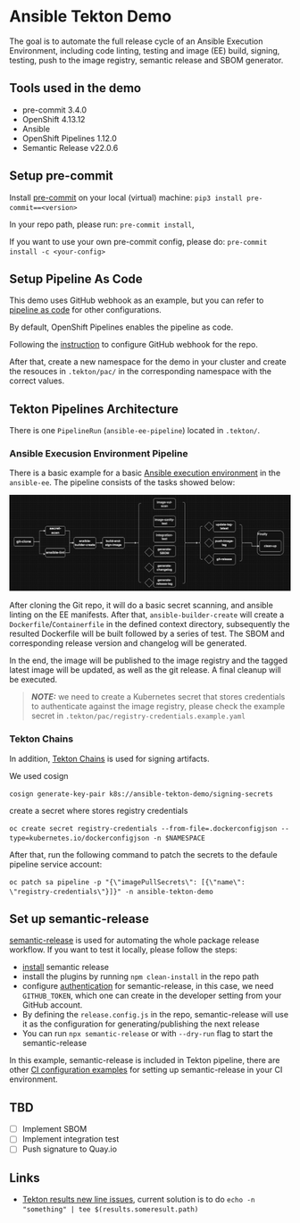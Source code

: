 # Ansible Tekton Demo

The goal is to automate the full release cycle of an Ansible Execution Environment,
including code linting, testing and image (EE) build, signing, testing, push to the image registry, semantic release and SBOM generator.

## Tools used in the demo

- pre-commit 3.4.0
- OpenShift 4.13.12
- Ansible
- OpenShift Pipelines 1.12.0
- Semantic Release v22.0.6

## Setup pre-commit

Install [pre-commit](https://pre-commit.com/) on your local (virtual)
machine: `pip3 install pre-commit==<version>`

In your repo path, please run: `pre-commit install`,

If you want to use your own pre-commit config, please do:
`pre-commit install -c <your-config>`

## Setup Pipeline As Code

This demo uses GitHub webhook as an example, but you can refer to
[pipeline as code](https://pipelinesascode.com/) for other configurations.

By default, OpenShift Pipelines enables the pipeline as code.

Following the [instruction](https://pipelinesascode.com/docs/install/github_webhook/)
to configure GitHub webhook for the repo.

After that, create a new namespace for the demo in your cluster and create the resouces
in `.tekton/pac/` in the corresponding namespace with the correct values.

## Tekton Pipelines Architecture

There is one `PipelineRun` (`ansible-ee-pipeline`) located in `.tekton/`.

### Ansible Execusion Environment Pipeline

There is a basic example for a basic [Ansible execution
environment](https://docs.ansible.com/automation-controller/latest/html/userguide/execution_environments.html)
in the `ansible-ee`.
The pipeline consists of the tasks showed below:

![figure](./assets/ansible-ee-pipeline.png)

After cloning the Git repo, it will do a basic secret scanning, and ansible linting on the
EE manifests. After that, `ansible-builder-create` will create a `Dockerfile`/`Containerfile`
in the defined context directory, subsequently the resulted Dockerfile will be built followed by
a series of test. The SBOM and corresponding release version and changelog will be generated.

In the end, the image will be published to the image registry and the tagged latest image will be
updated, as well as the git release. A final cleanup will be executed.

> **_NOTE:_** we need to create a Kubernetes secret that stores credentials to authenticate against the image
> registry, please check the example secret in `.tekton/pac/registry-credentials.example.yaml`

### Tekton Chains

In addition, [Tekton Chains](https://tekton.dev/docs/chains/) is used for signing artifacts.

We used cosign

`cosign generate-key-pair k8s://ansible-tekton-demo/signing-secrets`

create a secret where stores registry credentials

`oc create secret registry-credentials --from-file=.dockerconfigjson --type=kubernetes.io/dockerconfigjson -n $NAMESPACE`

After that, run the following command to patch the secrets to the defaule pipeline service account:

`oc patch sa pipeline -p "{\"imagePullSecrets\": [{\"name\": \"registry-credentials\"}]}" -n ansible-tekton-demo`

## Set up semantic-release

[semantic-release](https://github.com/semantic-release/semantic-release) is used for automating
the whole package release workflow. If you want to test it locally, please follow the steps:

- [install](https://github.com/semantic-release/semantic-release/blob/4711a381965986ef2e27828c75146261e2cddd6f/docs/usage/installation.md#installation) semantic release
- install the plugins by running `npm clean-install` in the repo path
- configure [authentication](https://github.com/semantic-release/semantic-release/blob/4711a381965986ef2e27828c75146261e2cddd6f/docs/usage/ci-configuration.md#authentication) for semantic-release, in this case, we need `GITHUB_TOKEN`, which one can create in the developer setting from your GitHub account.
- By defining the `release.config.js` in the repo, semantic-release will use it as the configuration for generating/publishing the next release
- You can run `npx semantic-release` or with `--dry-run` flag to start the semantic-release

In this example, semantic-release is included in Tekton pipeline, there are other [CI configuration examples](https://github.com/semantic-release/semantic-release/blob/4711a381965986ef2e27828c75146261e2cddd6f/docs/recipes/ci-configurations/README.md) for setting up semantic-release in your CI environment.

## TBD

- [ ] Implement SBOM
- [ ] Implement integration test
- [ ] Push signature to Quay.io

## Links

- [Tekton results new line issues](https://github.com/tektoncd/pipeline/issues/2936),
    current solution is to do `echo -n "something" | tee $(results.someresult.path)`
